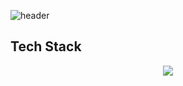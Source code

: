 ![header](https://capsule-render.vercel.app/api?type=transparent&color=auto&height=120&section=header&text=Hi!%20I'm%20Noah&fontColor=9be9a8&fontSize=80)

## Tech Stack

<center><img src="https://img.shields.io/badge/Java-007396?style=flat&logo=Java&logoColor=white"/></center>
